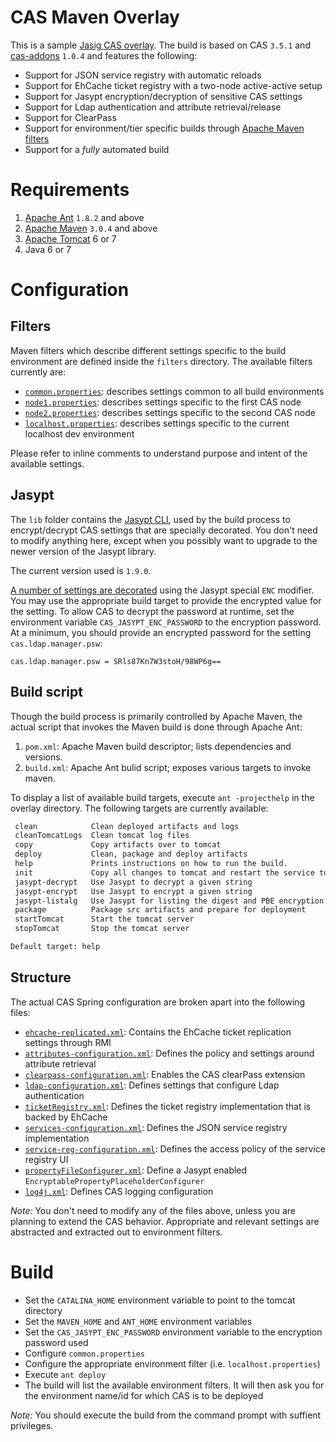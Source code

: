 # CAS Maven Overlay
This is a sample [Jasig CAS overlay](https://wiki.jasig.org/display/CASUM/Best+Practice+-+Setting+Up+CAS+Locally+using+the+Maven2+WAR+Overlay+Method).
The build is based on CAS `3.5.1` and [cas-addons](https://github.com/Unicon/cas-addons) `1.0.4` 
and features the following:

* Support for JSON service registry with automatic reloads
* Support for EhCache ticket registry with a two-node active-active setup
* Support for Jasypt encryption/decryption of sensitive CAS settings
* Support for Ldap authentication and attribute retrieval/release
* Support for ClearPass 
* Support for environment/tier specific builds through [Apache Maven filters](http://maven.apache.org/shared/maven-filtering/)
* Support for a _fully_ automated build

# Requirements
1. [Apache Ant](http://ant.apache.org/bindownload.cgi) `1.8.2` and above
2. [Apache Maven](http://maven.apache.org/download.html) `3.0.4` and above
3. [Apache Tomcat](http://tomcat.apache.org/) 6 or 7
4. Java 6 or 7

# Configuration
## Filters
Maven filters which describe different settings specific to the build environment are defined inside the `filters`
directory. The available filters currently are:

* [`common.properties`](https://github.com/mmoayyed/cas-overlay/blob/master/filters/common.properties): describes settings common to all build environments
* [`node1.properties`](https://github.com/mmoayyed/cas-overlay/blob/master/filters/node1.properties): describes settings specific to the first CAS node
* [`node2.properties`](https://github.com/mmoayyed/cas-overlay/blob/master/filters/node2.properties): describes settings specific to the second CAS node
* [`localhost.properties`](https://github.com/mmoayyed/cas-overlay/blob/master/filters/localhost.properties): describes settings specific to the current localhost dev environment

Please refer to inline comments to understand purpose and intent of the available settings.

## Jasypt
The `lib` folder contains the [Jasypt CLI](http://www.jasypt.org/cli.html), used by the build process to encrypt/decrypt CAS settings that are specially
decorated. You don't need to modify anything here, except when you possibly want to upgrade to the newer version of
the Jasypt library. 

The current version used is `1.9.0`.

[A number of settings are decorated](https://github.com/mmoayyed/cas-overlay/blob/master/src/main/webapp/WEB-INF/cas.properties#L114) using the Jasypt special `ENC` modifier. You may use the appropriate build target
to provide the encrypted value for the setting. To allow CAS to decrypt the password at runtime, set the environment
variable `CAS_JASYPT_ENC_PASSWORD` to the encryption password. At a minimum, you should provide an encrypted password
for the setting `cas.ldap.manager.psw`:

`cas.ldap.manager.psw = SRls87Kn7W3stoH/98WP6g==`

## Build script
Though the build process is primarily controlled by Apache Maven, the actual script that invokes the Maven build is
done through Apache Ant:

1. `pom.xml`: Apache Maven build descriptor; lists dependencies and versions.
2. `build.xml`: Apache Ant bulid script; exposes various targets to invoke maven.

To display a list of available build targets, execute `ant -projecthelp` in the overlay directory. The following
targets are currently available:

```xml
 clean            Clean deployed artifacts and logs
 cleanTomcatLogs  Clean tomcat log files
 copy             Copy artifacts over to tomcat
 deploy           Clean, package and deploy artifacts
 help             Prints instructions on how to run the build.
 init             Copy all changes to tomcat and restart the service to deploy.
 jasypt-decrypt   Use Jasypt to decrypt a given string
 jasypt-encrypt   Use Jasypt to encrypt a given string
 jasypt-listalg   Use Jasypt for listing the digest and PBE encryption algorithms available in your JVM
 package          Package src artifacts and prepare for deployment
 startTomcat      Start the tomcat server
 stopTomcat       Stop the tomcat server

Default target: help
```
## Structure
The actual CAS Spring configuration are broken apart into the following files:

* [`ehcache-replicated.xml`](https://github.com/mmoayyed/cas-overlay/blob/master/src/main/webapp/WEB-INF/ehcache-replicated.xml): Contains the EhCache ticket replication settings through RMI
* [`attributes-configuration.xml`](https://github.com/mmoayyed/cas-overlay/blob/master/src/main/webapp/WEB-INF/spring-configuration/attributes-configuration.xml): Defines the policy and settings around attribute retrieval
* [`clearpass-configuration.xml`](https://github.com/mmoayyed/cas-overlay/blob/master/src/main/webapp/WEB-INF/spring-configuration/clearpass-configuration.xml): Enables the CAS clearPass extension
* [`ldap-configuration.xml`](https://github.com/mmoayyed/cas-overlay/blob/master/src/main/webapp/WEB-INF/spring-configuration/ldap-configuration.xml): Defines settings that configure Ldap authentication
* [`ticketRegistry.xml`](https://github.com/mmoayyed/cas-overlay/blob/master/src/main/webapp/WEB-INF/spring-configuration/ticketRegistry.xml): Defines the ticket registry implementation that is backed by EhCache
* [`services-configuration.xml`](https://github.com/mmoayyed/cas-overlay/blob/master/src/main/webapp/WEB-INF/spring-configuration/services-configuration.xml): Defines the JSON service registry implementation
* [`service-reg-configuration.xml`](https://github.com/mmoayyed/cas-overlay/blob/master/src/main/webapp/WEB-INF/spring-configuration/service-reg-configuration.xml): Defines the access policy of the service registry UI
* [`propertyFileConfigurer.xml`](https://github.com/mmoayyed/cas-overlay/blob/master/src/main/webapp/WEB-INF/spring-configuration/propertyFileConfigurer.xml): Define a Jasypt enabled `EncryptablePropertyPlaceholderConfigurer`
* [`log4j.xml`](https://github.com/mmoayyed/cas-overlay/blob/master/src/main/webapp/WEB-INF/classes/log4j.xml): Defines CAS logging configuration

*Note:* You don't need to modify any of the files above, unless you are planning to extend the CAS behavior. Appropriate and relevant settings are abstracted and extracted out to environment filters. 

# Build

* Set the `CATALINA_HOME` environment variable to point to the tomcat directory
* Set the `MAVEN_HOME` and `ANT_HOME` environment variables 
* Set the `CAS_JASYPT_ENC_PASSWORD` environment variable to the encryption password used
* Configure `common.properties`
* Configure the appropriate environment filter (i.e. `localhost.properties`)
* Execute `ant deploy`
* The build will list the available environment filters. It will then ask you for the environment name/id for which 
CAS is to be deployed

*Note:* You should execute the build from the command prompt with suffient privileges. 